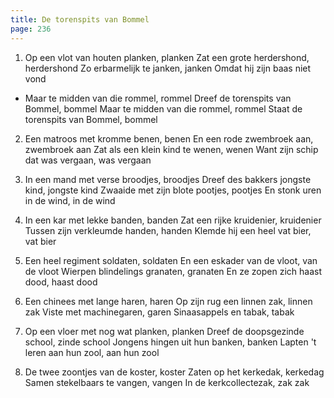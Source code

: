 ```yaml
---
title: De torenspits van Bommel
page: 236
---  
```


1.  Op een vlot van houten planken, planken
Zat een grote herdershond, herdershond
Zo erbarmelijk te janken, janken
Omdat hij zijn baas niet vond

- Maar te midden van die rommel, rommel
Dreef de torenspits van Bommel, bommel
Maar te midden van die rommel, rommel
Staat de torenspits van Bommel, bommel

2. Een matroos met kromme benen, benen
En een rode zwembroek aan, zwembroek aan
Zat als een klein kind te wenen, wenen
Want zijn schip dat was vergaan, was vergaan


3. In een mand met verse broodjes, broodjes
Dreef des bakkers jongste kind, jongste kind
Zwaaide met zijn blote pootjes, pootjes
En stonk uren in de wind, in de wind


4. In een kar met lekke banden, banden
Zat een rijke kruidenier, kruidenier
Tussen zijn verkleumde handen, handen
Klemde hij een heel vat bier, vat bier


5. Een heel regiment soldaten, soldaten
En een eskader van de vloot, van de vloot
Wierpen blindelings granaten, granaten
En ze zopen zich haast dood, haast dood


6. Een chinees met lange haren, haren
Op zijn rug een linnen zak, linnen zak
Viste met machinegaren, garen
Sinaasappels en tabak, tabak


7. Op een vloer met nog wat planken, planken
Dreef de doopsgezinde school, zinde school
Jongens hingen uit hun banken, banken
Lapten 't leren aan hun zool, aan hun zool


8. De twee zoontjes van de koster, koster
Zaten op het kerkedak, kerkedag
Samen stekelbaars te vangen, vangen
In de kerkcollectezak, zak zak
